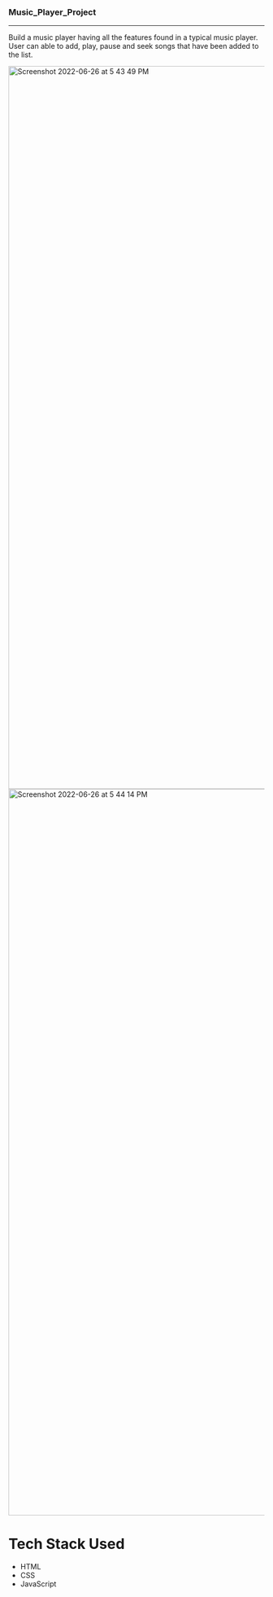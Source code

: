 ### Music_Player_Project ###
----
Build a music player having all the features found in a typical music player. User can able to add, play, pause and seek songs that have been added to the list.


<img width="1421" alt="Screenshot 2022-06-26 at 5 43 49 PM" src="https://user-images.githubusercontent.com/84325475/175813618-f05b4fce-5602-415e-b494-02768571388d.png">



<img width="1428" alt="Screenshot 2022-06-26 at 5 44 14 PM" src="https://user-images.githubusercontent.com/84325475/175813597-88d26158-7444-4675-9316-4e737ac2141f.png">


# Tech Stack Used #
* HTML
* CSS
* JavaScript
